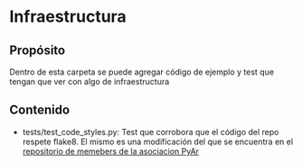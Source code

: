 # Infraestructura

## Propósito
Dentro de esta carpeta se puede agregar código de ejemplo y test que tengan que ver con algo de infraestructura

## Contenido
* tests/test_code_styles.py: Test que corrobora que el código del repo respete flake8. El mismo es una modificación del que se encuentra 
    en el [repositorio de memebers de la asociacion PyAr](https://github.com/PyAr/asoc_members/)

